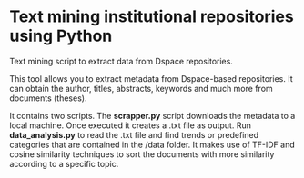 # Text mining institutional repositories using Python

Text mining script to extract data from Dspace repositories.


This tool allows you to extract metadata from Dspace-based repositories.  It can obtain the author, titles, abstracts, keywords and much more from documents (theses).

It contains two scripts. The **scrapper.py** script downloads the metadata to a local machine. Once executed it creates a .txt file as output. Run **data_analysis.py** to read the .txt file and find trends or predefined categories that are contained in the /data folder.  It makes use of TF-IDF and cosine similarity techniques to sort the documents with more similarity according to a specific topic.
